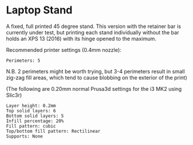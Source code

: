 # Laptop Stand

A fixed, full printed 45 degree stand. This version with the retainer bar is currently under test, but printing each stand individually without the bar holds an XPS 13 (2016) with its hinge opened to the maximum.

Recommended printer settings (0.4mm nozzle):

    Perimeters: 5

N.B. 2 perimeters might be worth trying, but 3-4 perimeters result in small zig-zag fill areas, which tend to cause blobbing on the exterior of the print)

(The following are 0.20mm normal Prusa3d settings for the i3 MK2 using Slic3r)

    Layer height: 0.2mm
    Top solid layers: 6
    Bottom solid layers: 5
    Infill percentage: 20%
    Fill pattern: cubic
    Top/bottom fill pattern: Rectilinear
    Supports: None
